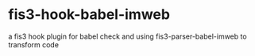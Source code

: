 # fis3-hook-babel-imweb
a fis3 hook plugin for babel check and using fis3-parser-babel-imweb to transform code
